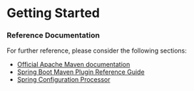 # Getting Started

### Reference Documentation
For further reference, please consider the following sections:

* [Official Apache Maven documentation](https://maven.apache.org/guides/index.html)
* [Spring Boot Maven Plugin Reference Guide](https://docs.spring.io/spring-boot/docs/2.2.7.RELEASE/maven-plugin/)
* [Spring Configuration Processor](https://docs.spring.io/spring-boot/docs/2.2.7.RELEASE/reference/htmlsingle/#configuration-metadata-annotation-processor)

